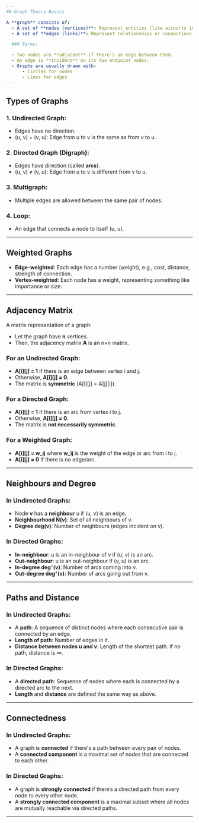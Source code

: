 ```yaml
---
## Graph Theory Basics

A **graph** consists of:
  - A set of **nodes (vertices)**: Represent entities (like airports in a network).
  - A set of **edges (links)**: Represent relationships or connections between nodes.

  ### Terms:

  - Two nodes are **adjacent** if there's an edge between them.
  - An edge is **incident** on its two endpoint nodes.
  - Graphs are usually drawn with:
      - Circles for nodes
      - Lines for edges
---
```


## Types of Graphs

### 1. **Undirected Graph**:

- Edges have no direction.
- (u, v) = (v, u): Edge from u to v is the same as from v to u.

### 2. **Directed Graph (Digraph)**:

- Edges have direction (called **arcs**).
- (u, v) ≠ (v, u): Edge from u to v is different from v to u.

### 3. **Multigraph**:

- Multiple edges are allowed between the same pair of nodes.

### 4. **Loop**:

- An edge that connects a node to itself (u, u).

---

## Weighted Graphs

- **Edge-weighted**: Each edge has a number (weight), e.g., cost, distance, strength of connection.
- **Vertex-weighted**: Each node has a weight, representing something like importance or size.

---

## Adjacency Matrix

A matrix representation of a graph:

- Let the graph have **n** vertices.
- Then, the adjacency matrix **A** is an n×n matrix.

### For an Undirected Graph:

- **A\[i]\[j] = 1** if there is an edge between vertex i and j.
- Otherwise, **A\[i]\[j] = 0**.
- The matrix is **symmetric** (A\[i]\[j] = A\[j]\[i]).

### For a Directed Graph:

- **A\[i]\[j] = 1** if there is an arc from vertex i to j.
- Otherwise, **A\[i]\[j] = 0**.
- The matrix is **not necessarily symmetric**.

### For a Weighted Graph:

- **A\[i]\[j] = w_ij** where **w_ij** is the weight of the edge or arc from i to j.
- **A\[i]\[j] = 0** if there is no edge/arc.

---

## Neighbours and Degree

### In Undirected Graphs:

- Node **v** has a **neighbour** u if (u, v) is an edge.
- **Neighbourhood N(v)**: Set of all neighbours of v.
- **Degree deg(v)**: Number of neighbours (edges incident on v).

### In Directed Graphs:

- **In-neighbour**: u is an in-neighbour of v if (u, v) is an arc.
- **Out-neighbour**: u is an out-neighbour if (v, u) is an arc.
- **In-degree deg⁻(v)**: Number of arcs coming into v.
- **Out-degree deg⁺(v)**: Number of arcs going out from v.

---

## Paths and Distance

### In Undirected Graphs:

- A **path**: A sequence of distinct nodes where each consecutive pair is connected by an edge.
- **Length of path**: Number of edges in it.
- **Distance between nodes u and v**: Length of the shortest path. If no path, distance is ∞.

### In Directed Graphs:

- A **directed path**: Sequence of nodes where each is connected by a directed arc to the next.
- **Length** and **distance** are defined the same way as above.

---

## Connectedness

### In Undirected Graphs:

- A graph is **connected** if there's a path between every pair of nodes.
- A **connected component** is a maximal set of nodes that are connected to each other.

### In Directed Graphs:

- A graph is **strongly connected** if there’s a directed path from every node to every other node.
- A **strongly connected component** is a maximal subset where all nodes are mutually reachable via directed paths.

---
